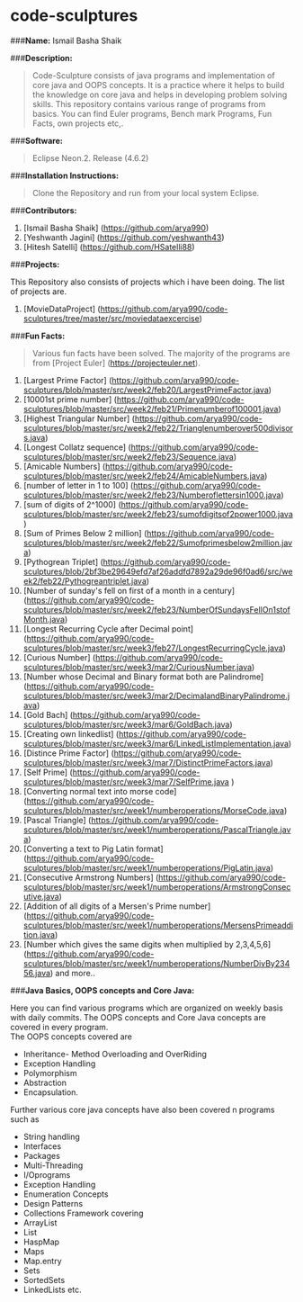 # code-sculptures

###**Name:** Ismail Basha Shaik  

###**Description:**  
> Code-Sculpture consists of java programs and implementation of core java and OOPS concepts. It is a practice where it helps to build the knowledge on core java and helps in developing problem solving skills. This repository contains various range of programs from basics. You can find Euler programs, Bench mark Programs, Fun Facts, own projects etc,.  

###**Software:**  
> Eclipse Neon.2. Release (4.6.2)  

###**Installation Instructions:** 
> Clone the Repository and run from your local system Eclipse.

###**Contributors:**
> 
1. [Ismail Basha Shaik] (https://github.com/arya990)
2. [Yeshwanth Jagini] (https://github.com/yeshwanth43)
3. [Hitesh Satelli] (https://github.com/HSatelli88)
  
###**Projects:**    
>
This Repository also consists of projects which i have been doing. The list of projects are.  
1. [MovieDataProject] (https://github.com/arya990/code-sculptures/tree/master/src/moviedataexcercise)
  

###**Fun Facts:**
> Various fun facts have been solved. The majority of the programs are from [Project Euler] (https://projecteuler.net).   
1. [Largest Prime Factor] (https://github.com/arya990/code-sculptures/blob/master/src/week2/feb20/LargestPrimeFactor.java)  
2. [10001st prime number] (https://github.com/arya990/code-sculptures/blob/master/src/week2/feb21/Primenumberof100001.java)  
3. [Highest Triangular Number] (https://github.com/arya990/code-sculptures/blob/master/src/week2/feb22/Trianglenumberover500divisors.java)  
4. [Longest Collatz sequence] (https://github.com/arya990/code-sculptures/blob/master/src/week2/feb23/Sequence.java)  
5. [Amicable Numbers] (https://github.com/arya990/code-sculptures/blob/master/src/week2/feb24/AmicableNumbers.java)  
6. [number of letter in 1 to 100] (https://github.com/arya990/code-sculptures/blob/master/src/week2/feb23/Numberoflettersin1000.java) 
7. [sum of digits of 2^1000] (https://github.com/arya990/code-sculptures/blob/master/src/week2/feb23/sumofdigitsof2power1000.java) 
8. [Sum of Primes Below 2 million] (https://github.com/arya990/code-sculptures/blob/master/src/week2/feb22/Sumofprimesbelow2million.java) 
9. [Pythogrean Triplet] (https://github.com/arya990/code-sculptures/blob/2bf3be29649efd7af26addfd7892a29de96f0ad6/src/week2/feb22/Pythogreantriplet.java) 
10. [Number of sunday's fell on first of a month in a century] (https://github.com/arya990/code-sculptures/blob/master/src/week2/feb23/NumberOfSundaysFellOn1stofMonth.java) 
11. [Longest Recurring Cycle after Decimal point] (https://github.com/arya990/code-sculptures/blob/master/src/week3/feb27/LongestRecurringCycle.java) 
12. [Curious Number] (https://github.com/arya990/code-sculptures/blob/master/src/week3/mar2/CuriousNumber.java) 
13. [Number whose Decimal and Binary format both are Palindrome] (https://github.com/arya990/code-sculptures/blob/master/src/week3/mar2/DecimalandBinaryPalindrome.java) 
14. [Gold Bach] (https://github.com/arya990/code-sculptures/blob/master/src/week3/mar6/GoldBach.java) 
15. [Creating own linkedlist] (https://github.com/arya990/code-sculptures/blob/master/src/week3/mar6/LinkedListImplementation.java) 
16. [Distince Prime Factor] (https://github.com/arya990/code-sculptures/blob/master/src/week3/mar7/DistinctPrimeFactors.java) 
17. [Self Prime] (https://github.com/arya990/code-sculptures/blob/master/src/week3/mar7/SelfPrime.java )
18. [Converting normal text into morse code] (https://github.com/arya990/code-sculptures/blob/master/src/week1/numberoperations/MorseCode.java) 
19. [Pascal Triangle] (https://github.com/arya990/code-sculptures/blob/master/src/week1/numberoperations/PascalTriangle.java) 
20. [Converting a text to Pig Latin format] (https://github.com/arya990/code-sculptures/blob/master/src/week1/numberoperations/PigLatin.java) 
21. [Consecutive Armstrong Numbers] (https://github.com/arya990/code-sculptures/blob/master/src/week1/numberoperations/ArmstrongConsecutive.java) 
22. [Addition of all digits of a Mersen's Prime number] (https://github.com/arya990/code-sculptures/blob/master/src/week1/numberoperations/MersensPrimeaddition.java) 
23. [Number which gives the same digits when multiplied by 2,3,4,5,6] (https://github.com/arya990/code-sculptures/blob/master/src/week1/numberoperations/NumberDivBy23456.java) and more..    

###**Java Basics, OOPS concepts and Core Java:**  
>
Here you can find various programs which are organized on weekly basis with daily commits. The OOPS concepts and Core Java concepts are covered in every program.  
The OOPS concepts covered are  
* Inheritance- Method Overloading and OverRiding
* Exception Handling 
* Polymorphism
* Abstraction
* Encapsulation.  

Further various core java concepts have also been covered n programs such as 
* String handling
* Interfaces
* Packages
* Multi-Threading
* I/Oprograms
* Exception Handling
* Enumeration Concepts
* Design Patterns
* Collections Framework covering 
 * ArrayList
 * List
 * HaspMap
 * Maps
 * Map.entry
 * Sets
 * SortedSets 
 * LinkedLists etc.        
  








